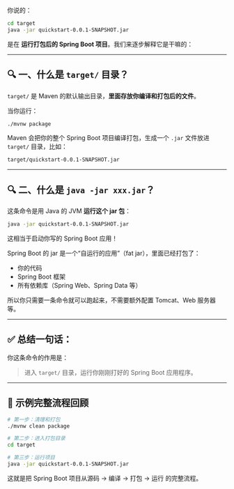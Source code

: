 你说的：

```bash
cd target
java -jar quickstart-0.0.1-SNAPSHOT.jar
```

是在 **运行打包后的 Spring Boot 项目**。我们来逐步解释它是干嘛的：

---

## 🔍 一、什么是 `target/` 目录？

`target/` 是 Maven 的默认输出目录，**里面存放你编译和打包后的文件**。

当你运行：

```bash
./mvnw package
```

Maven 会把你的整个 Spring Boot 项目编译打包，生成一个 `.jar` 文件放进 `target/` 目录，比如：

```bash
target/quickstart-0.0.1-SNAPSHOT.jar
```

---

## 🔍 二、什么是 `java -jar xxx.jar`？

这条命令是用 Java 的 JVM **运行这个 jar 包**：

```bash
java -jar quickstart-0.0.1-SNAPSHOT.jar
```

这相当于启动你写的 Spring Boot 应用！

Spring Boot 的 jar 是一个“自运行的应用”（fat jar），里面已经打包了：

* 你的代码
* Spring Boot 框架
* 所有依赖库（Spring Web、Spring Data 等）

所以你只需要一条命令就可以跑起来，不需要额外配置 Tomcat、Web 服务器等。

---

## ✅ 总结一句话：

你这条命令的作用是：

> 进入 `target/` 目录，运行你刚刚打好的 Spring Boot 应用程序。

---

## 🚀 示例完整流程回顾

```bash
# 第一步：清理和打包
./mvnw clean package

# 第二步：进入打包目录
cd target

# 第三步：运行项目
java -jar quickstart-0.0.1-SNAPSHOT.jar
```

这就是把 Spring Boot 项目从源码 → 编译 → 打包 → 运行 的完整流程。
